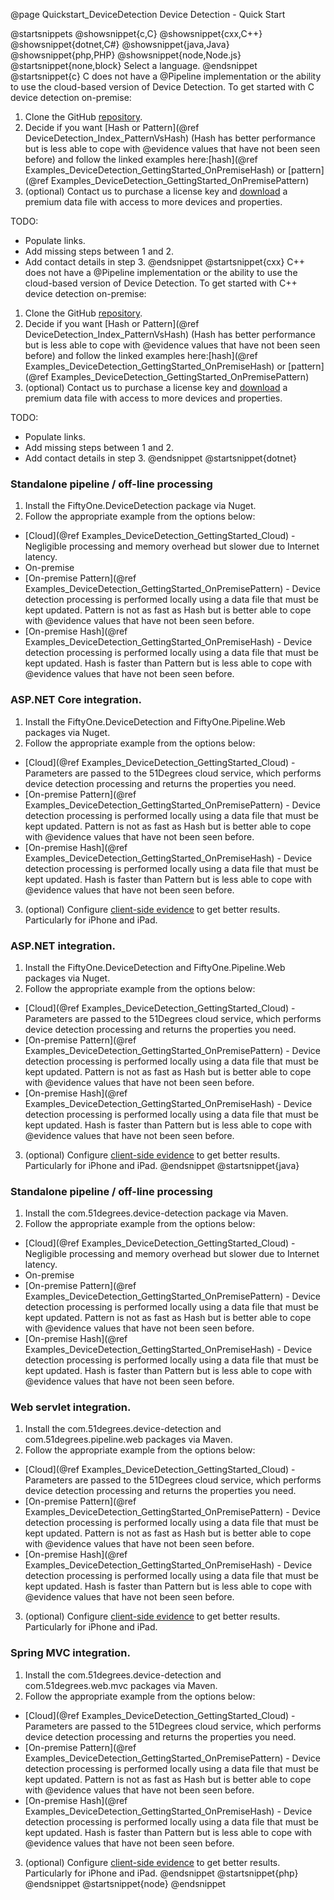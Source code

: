 @page Quickstart_DeviceDetection Device Detection - Quick Start

@startsnippets
@showsnippet{c,C}
@showsnippet{cxx,C++}
@showsnippet{dotnet,C#}
@showsnippet{java,Java}
@showsnippet{php,PHP}
@showsnippet{node,Node.js}
@startsnippet{none,block}
Select a language.
@endsnippet
@startsnippet{c}
C does not have a @Pipeline implementation or the ability to use the cloud-based version of 
Device Detection.
To get started with C device detection on-premise:

1. Clone the GitHub [repository]().
2. Decide if you want [Hash or Pattern](@ref DeviceDetection_Index_PatternVsHash) (Hash has better performance but is 
less able to cope with @evidence values that have not been seen before) and follow the linked examples here:[hash](@ref Examples_DeviceDetection_GettingStarted_OnPremiseHash) or 
[pattern](@ref Examples_DeviceDetection_GettingStarted_OnPremisePattern)
3. (optional) Contact us to purchase a license key and [download]() a premium data file with access to more devices and properties.

TODO: 
- Populate links.
- Add missing steps between 1 and 2.
- Add contact details in step 3.
@endsnippet
@startsnippet{cxx}
C++ does not have a @Pipeline implementation or the ability to use the cloud-based version of 
Device Detection.
To get started with C++ device detection on-premise:

1. Clone the GitHub [repository]().
2. Decide if you want [Hash or Pattern](@ref DeviceDetection_Index_PatternVsHash) (Hash has better performance but is 
less able to cope with @evidence values that have not been seen before) and follow the linked examples here:[hash](@ref Examples_DeviceDetection_GettingStarted_OnPremiseHash) or 
[pattern](@ref Examples_DeviceDetection_GettingStarted_OnPremisePattern)
3. (optional) Contact us to purchase a license key and [download]() a premium data file with access to more devices and properties.

TODO: 
- Populate links.
- Add missing steps between 1 and 2.
- Add contact details in step 3.
@endsnippet
@startsnippet{dotnet}
### Standalone pipeline / off-line processing

1. Install the FiftyOne.DeviceDetection package via Nuget.
2. Follow the appropriate example from the options below:  
  * [Cloud](@ref Examples_DeviceDetection_GettingStarted_Cloud) - Negligible processing and memory overhead but slower due to Internet latency. 
  * On-premise 
  * [On-premise Pattern](@ref Examples_DeviceDetection_GettingStarted_OnPremisePattern) - Device detection processing is performed locally using 
  a data file that must be kept updated. Pattern is not as fast as Hash but is better able to
  cope with @evidence values that have not been seen before.
  * [On-premise Hash](@ref Examples_DeviceDetection_GettingStarted_OnPremiseHash) - Device detection processing is performed locally using 
  a data file that must be kept updated. Hash is faster than Pattern but is less able to cope 
  with @evidence values that have not been seen before.

### ASP.NET Core integration.

1. Install the FiftyOne.DeviceDetection and FiftyOne.Pipeline.Web packages via Nuget.
2. Follow the appropriate example from the options below:  
  * [Cloud](@ref Examples_DeviceDetection_GettingStarted_Cloud) - Parameters are passed to the 51Degrees cloud service, which performs device 
  detection processing and returns the properties you need.
  * [On-premise Pattern](@ref Examples_DeviceDetection_GettingStarted_OnPremisePattern) - Device detection processing is performed locally using 
  a data file that must be kept updated. Pattern is not as fast as Hash but is better able to
  cope with @evidence values that have not been seen before.
  * [On-premise Hash](@ref Examples_DeviceDetection_GettingStarted_OnPremiseHash) - Device detection processing is performed locally using 
  a data file that must be kept updated. Hash is faster than Pattern but is less able to cope 
  with @evidence values that have not been seen before.
3. (optional) Configure [client-side evidence](@ref) to get better results. Particularly for iPhone and iPad.

### ASP.NET integration.

1. Install the FiftyOne.DeviceDetection and FiftyOne.Pipeline.Web packages via Nuget.
2. Follow the appropriate example from the options below:  
  * [Cloud](@ref Examples_DeviceDetection_GettingStarted_Cloud) - Parameters are passed to the 51Degrees cloud service, which performs device 
  detection processing and returns the properties you need.
  * [On-premise Pattern](@ref Examples_DeviceDetection_GettingStarted_OnPremisePattern) - Device detection processing is performed locally using 
  a data file that must be kept updated. Pattern is not as fast as Hash but is better able to
  cope with @evidence values that have not been seen before.
  * [On-premise Hash](@ref Examples_DeviceDetection_GettingStarted_OnPremiseHash) - Device detection processing is performed locally using 
  a data file that must be kept updated. Hash is faster than Pattern but is less able to cope 
  with @evidence values that have not been seen before.
3. (optional) Configure [client-side evidence](@ref) to get better results. Particularly for iPhone and iPad.
@endsnippet
@startsnippet{java}
### Standalone pipeline / off-line processing

1. Install the com.51degrees.device-detection package via Maven.
2. Follow the appropriate example from the options below:  
  * [Cloud](@ref Examples_DeviceDetection_GettingStarted_Cloud) - Negligible processing and memory overhead but slower due to Internet latency. 
  * On-premise 
  * [On-premise Pattern](@ref Examples_DeviceDetection_GettingStarted_OnPremisePattern) - Device detection processing is performed locally using 
  a data file that must be kept updated. Pattern is not as fast as Hash but is better able to
  cope with @evidence values that have not been seen before.
  * [On-premise Hash](@ref Examples_DeviceDetection_GettingStarted_OnPremiseHash) - Device detection processing is performed locally using 
  a data file that must be kept updated. Hash is faster than Pattern but is less able to cope 
  with @evidence values that have not been seen before.

### Web servlet integration.

1. Install the com.51degrees.device-detection and com.51degrees.pipeline.web packages via Maven.
2. Follow the appropriate example from the options below:  
  * [Cloud](@ref Examples_DeviceDetection_GettingStarted_Cloud) - Parameters are passed to the 51Degrees cloud service, which performs device 
  detection processing and returns the properties you need.
  * [On-premise Pattern](@ref Examples_DeviceDetection_GettingStarted_OnPremisePattern) - Device detection processing is performed locally using 
  a data file that must be kept updated. Pattern is not as fast as Hash but is better able to
  cope with @evidence values that have not been seen before.
  * [On-premise Hash](@ref Examples_DeviceDetection_GettingStarted_OnPremiseHash) - Device detection processing is performed locally using 
  a data file that must be kept updated. Hash is faster than Pattern but is less able to cope 
  with @evidence values that have not been seen before.
3. (optional) Configure [client-side evidence](@ref) to get better results. Particularly for iPhone and iPad.

### Spring MVC integration.

1. Install the com.51degrees.device-detection and com.51degrees.web.mvc packages via Maven.
2. Follow the appropriate example from the options below:  
  * [Cloud](@ref Examples_DeviceDetection_GettingStarted_Cloud) - Parameters are passed to the 51Degrees cloud service, which performs device 
  detection processing and returns the properties you need.
  * [On-premise Pattern](@ref Examples_DeviceDetection_GettingStarted_OnPremisePattern) - Device detection processing is performed locally using 
  a data file that must be kept updated. Pattern is not as fast as Hash but is better able to
  cope with @evidence values that have not been seen before.
  * [On-premise Hash](@ref Examples_DeviceDetection_GettingStarted_OnPremiseHash) - Device detection processing is performed locally using 
  a data file that must be kept updated. Hash is faster than Pattern but is less able to cope 
  with @evidence values that have not been seen before.
3. (optional) Configure [client-side evidence](@ref) to get better results. Particularly for iPhone and iPad.
@endsnippet
@startsnippet{php}
@endsnippet
@startsnippet{node}
@endsnippet